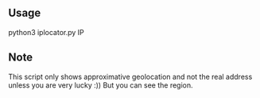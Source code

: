## Usage

python3 iplocator.py IP

## Note
This script only shows approximative geolocation and not the real address unless you are very lucky :))
But you can see the region.
